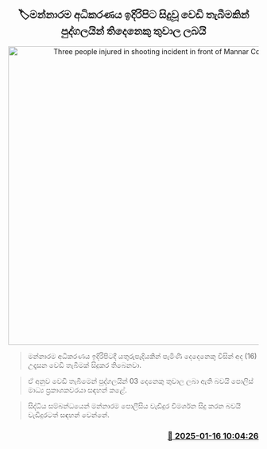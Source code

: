 <p align='center'><b><h2 align='center' title='Three people injured in shooting incident in front of Mannar Court'>🏷මන්නාරම අධිකරණය ඉදිරිපිට සිදුවූ වෙඩි තැබීමකින් පුද්ගලයින් තිදෙනෙකු තුවාල ලබයි</h2></b></p>
<p align='center'><img src='https://helakuru.sgp1.cdn.digitaloceanspaces.com/esana/images/lib/shooting-new.jpg' width='600' alt='Three people injured in shooting incident in front of Mannar Court'></p>

> මන්නාරම අධිකරණය ඉදිරිපිටදී යතුරුපැදියකින් පැමිණි දෙදෙනෙකු විසින් අද (16) උදෑසන වෙඩි තැබීමක් සිදුකර තිබෙනවා.

> ඒ අනුව වෙඩි තැබීමෙන් පුද්ගලයින් 03 දෙනෙකු තුවාල ලබා ඇති බවයි පොලිස් මාධ්‍ය ප්‍රකාශකවරයා සඳහන් කළේ.

> සිද්ධිය සම්බන්ධයෙන් මන්නාරම පොලීසිය වැඩිදුර විමර්ශන සිදු කරන බවයි වැඩිදුරටත් සඳහන් වෙන්නේ.



<h3 align='right'><a href='https://www.helakuru.lk/esana/p/106619/'>📅 2025-01-16 10:04:26</a></h3>
